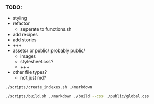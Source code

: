 ### TODO:

- styling
- refactor
  - seperate to functions.sh
- add recipes
- add stories
- +++
- assets/ or public/ probably public/
  - images
  - stylesheet.css?
  - +++
- other file types?
  - not just md?

```bash
./scripts/create_indexes.sh ./markdown

./scripts/build.sh ./markdown ./build --css ./public/global.css
```
